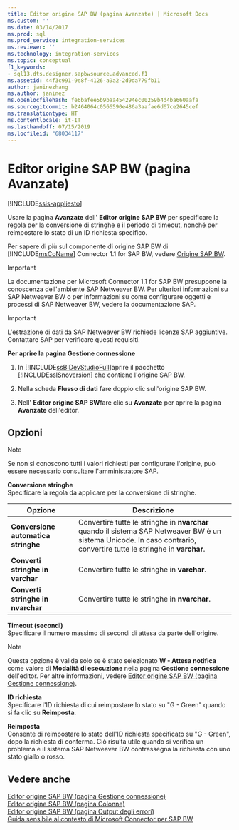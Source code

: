 ```yaml
---
title: Editor origine SAP BW (pagina Avanzate) | Microsoft Docs
ms.custom: ''
ms.date: 03/14/2017
ms.prod: sql
ms.prod_service: integration-services
ms.reviewer: ''
ms.technology: integration-services
ms.topic: conceptual
f1_keywords:
- sql13.dts.designer.sapbwsource.advanced.f1
ms.assetid: 44f3c991-9e8f-4126-a9a2-2d9da779fb11
author: janinezhang
ms.author: janinez
ms.openlocfilehash: fe6bafee5b9baa454294ec00259b4d4ba660aafa
ms.sourcegitcommit: b2464064c0566590e486a3aafae6d67ce2645cef
ms.translationtype: HT
ms.contentlocale: it-IT
ms.lasthandoff: 07/15/2019
ms.locfileid: "68034117"
---
```

# <a name="sap-bw-source-editor-advanced-page"></a>Editor origine SAP BW (pagina Avanzate)

[!INCLUDE[ssis-appliesto](../../includes/ssis-appliesto-ssvrpluslinux-asdb-asdw-xxx.md)]


  Usare la pagina **Avanzate** dell' **Editor origine SAP BW** per specificare la regola per la conversione di stringhe e il periodo di timeout, nonché per reimpostare lo stato di un ID richiesta specifico.  
  
 Per sapere di più sul componente di origine SAP BW di [!INCLUDE[msCoName](../../includes/msconame-md.md)] Connector 1.1 for SAP BW, vedere [Origine SAP BW](../../integration-services/data-flow/sap-bw-source.md).  
  
> [!IMPORTANT]  
>  La documentazione per Microsoft Connector 1.1 for SAP BW presuppone la conoscenza dell'ambiente SAP Netweaver BW. Per ulteriori informazioni su SAP Netweaver BW o per informazioni su come configurare oggetti e processi di SAP Netweaver BW, vedere la documentazione SAP.  
  
> [!IMPORTANT]  
>  L'estrazione di dati da SAP Netweaver BW richiede licenze SAP aggiuntive. Contattare SAP per verificare questi requisiti.  
  
 **Per aprire la pagina Gestione connessione**  
  
1.  In [!INCLUDE[ssBIDevStudioFull](../../includes/ssbidevstudiofull-md.md)]aprire il pacchetto [!INCLUDE[ssISnoversion](../../includes/ssisnoversion-md.md)] che contiene l'origine SAP BW.  
  
2.  Nella scheda **Flusso di dati** fare doppio clic sull'origine SAP BW.  
  
3.  Nell' **Editor origine SAP BW**fare clic su **Avanzate** per aprire la pagina **Avanzate** dell'editor.  
  
## <a name="options"></a>Opzioni  
  
> [!NOTE]  
>  Se non si conoscono tutti i valori richiesti per configurare l'origine, può essere necessario consultare l'amministratore SAP.  
  
 **Conversione stringhe**  
 Specificare la regola da applicare per la conversione di stringhe.  
  
|Opzione|Descrizione|  
|------------|-----------------|  
|**Conversione automatica stringhe**|Convertire tutte le stringhe in **nvarchar** quando il sistema SAP Netweaver BW è un sistema Unicode. In caso contrario, convertire tutte le stringhe in **varchar**.|  
|**Converti stringhe in varchar**|Convertire tutte le stringhe in **varchar**.|  
|**Converti stringhe in nvarchar**|Convertire tutte le stringhe in **nvarchar**.|  
  
 **Timeout (secondi)**  
 Specificare il numero massimo di secondi di attesa da parte dell'origine.  
  
> [!NOTE]  
>  Questa opzione è valida solo se è stato selezionato **W - Attesa notifica** come valore di **Modalità di esecuzione** nella pagina **Gestione connessione** dell'editor. Per altre informazioni, vedere [Editor origine SAP BW &#40;pagina Gestione connessione&#41;](../../integration-services/data-flow/sap-bw-source-editor-connection-manager-page.md).  
  
 **ID richiesta**  
 Specificare l'ID richiesta di cui reimpostare lo stato su "G - Green" quando si fa clic su **Reimposta**.  
  
 **Reimposta**  
 Consente di reimpostare lo stato dell'ID richiesta specificato su "G - Green", dopo la richiesta di conferma. Ciò risulta utile quando si verifica un problema e il sistema SAP Netweaver BW contrassegna la richiesta con uno stato giallo o rosso.  
  
## <a name="see-also"></a>Vedere anche  
 [Editor origine SAP BW &#40;pagina Gestione connessione&#41;](../../integration-services/data-flow/sap-bw-source-editor-connection-manager-page.md)   
 [Editor origine SAP BW &#40;pagina Colonne&#41;](../../integration-services/data-flow/sap-bw-source-editor-columns-page.md)   
 [Editor origine SAP BW &#40;pagina Output degli errori&#41;](../../integration-services/data-flow/sap-bw-source-editor-error-output-page.md)   
 [Guida sensibile al contesto di Microsoft Connector per SAP BW](../../integration-services/microsoft-connector-for-sap-bw-f1-help.md)  
  
  
